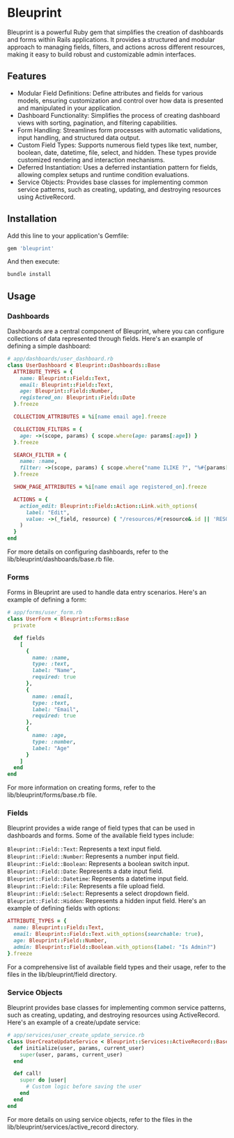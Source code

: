 # Bleuprint

Bleuprint is a powerful Ruby gem that simplifies the creation of dashboards and forms within Rails applications. It provides a structured and modular approach to managing fields, filters, and actions across different resources, making it easy to build robust and customizable admin interfaces.

## Features

- Modular Field Definitions: Define attributes and fields for various models, ensuring customization and control over how data is presented and manipulated in your application.
- Dashboard Functionality: Simplifies the process of creating dashboard views with sorting, pagination, and filtering capabilities.
- Form Handling: Streamlines form processes with automatic validations, input handling, and structured data output.
- Custom Field Types: Supports numerous field types like text, number, boolean, date, datetime, file, select, and hidden. These types provide customized rendering and interaction mechanisms.
- Deferred Instantiation: Uses a deferred instantiation pattern for fields, allowing complex setups and runtime condition evaluations.
- Service Objects: Provides base classes for implementing common service patterns, such as creating, updating, and destroying resources using ActiveRecord.

## Installation

Add this line to your application's Gemfile:

```ruby
gem 'bleuprint'
```

And then execute:

```bash
bundle install
```

## Usage

### Dashboards

Dashboards are a central component of Bleuprint, where you can configure collections of data represented through fields. Here's an example of defining a simple dashboard:

```ruby
# app/dashboards/user_dashboard.rb
class UserDashboard < Bleuprint::Dashboards::Base
  ATTRIBUTE_TYPES = {
    name: Bleuprint::Field::Text,
    email: Bleuprint::Field::Text,
    age: Bleuprint::Field::Number,
    registered_on: Bleuprint::Field::Date
  }.freeze

  COLLECTION_ATTRIBUTES = %i[name email age].freeze

  COLLECTION_FILTERS = {
    age: ->(scope, params) { scope.where(age: params[:age]) }
  }.freeze

  SEARCH_FILTER = {
    name: :name,
    filter: ->(scope, params) { scope.where("name ILIKE ?", "%#{params[:name]}%") }
  }.freeze

  SHOW_PAGE_ATTRIBUTES = %i[name email age registered_on].freeze

  ACTIONS = {
    action_edit: Bleuprint::Field::Action::Link.with_options(
      label: "Edit",
      value: ->(_field, resource) { "/resources/#{resource&.id || 'RESOURCE_ID'}/edit" }
    )
  }
end
```

For more details on configuring dashboards, refer to the lib/bleuprint/dashboards/base.rb file.

### Forms

Forms in Bleuprint are used to handle data entry scenarios. Here's an example of defining a form:

```ruby
# app/forms/user_form.rb
class UserForm < Bleuprint::Forms::Base
  private

  def fields
    [
      {
        name: :name,
        type: :text,
        label: "Name",
        required: true
      },
      {
        name: :email,
        type: :text,
        label: "Email",
        required: true
      },
      {
        name: :age,
        type: :number,
        label: "Age"
      }
    ]
  end
end
```

For more information on creating forms, refer to the lib/bleuprint/forms/base.rb file.

### Fields

Bleuprint provides a wide range of field types that can be used in dashboards and forms. Some of the available field types include:

`Bleuprint::Field::Text`: Represents a text input field.
`Bleuprint::Field::Number`: Represents a number input field.
`Bleuprint::Field::Boolean`: Represents a boolean switch input.
`Bleuprint::Field::Date`: Represents a date input field.
`Bleuprint::Field::Datetime`: Represents a datetime input field.
`Bleuprint::Field::File`: Represents a file upload field.
`Bleuprint::Field::Select`: Represents a select dropdown field.
`Bleuprint::Field::Hidden`: Represents a hidden input field.
Here's an example of defining fields with options:

```ruby
ATTRIBUTE_TYPES = {
  name: Bleuprint::Field::Text,
  email: Bleuprint::Field::Text.with_options(searchable: true),
  age: Bleuprint::Field::Number,
  admin: Bleuprint::Field::Boolean.with_options(label: "Is Admin?")
}.freeze
```

For a comprehensive list of available field types and their usage, refer to the files in the lib/bleuprint/field directory.

### Service Objects

Bleuprint provides base classes for implementing common service patterns, such as creating, updating, and destroying resources using ActiveRecord. Here's an example of a create/update service:

```ruby
# app/services/user_create_update_service.rb
class UserCreateUpdateService < Bleuprint::Services::ActiveRecord::BaseCreateUpdate
  def initialize(user, params, current_user)
    super(user, params, current_user)
  end

  def call!
    super do |user|
      # Custom logic before saving the user
    end
  end
end
```

For more details on using service objects, refer to the files in the lib/bleuprint/services/active_record directory.
